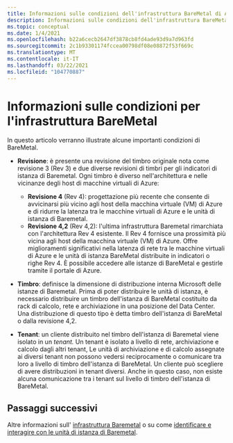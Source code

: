 ```yaml
---
title: Informazioni sulle condizioni dell'infrastruttura BareMetal di Azure
description: Informazioni sulle condizioni dell'infrastruttura BareMetal di Azure.
ms.topic: conceptual
ms.date: 1/4/2021
ms.openlocfilehash: b22a6cecb2647df3878cb8fd4ade93d9a7d963fd
ms.sourcegitcommit: 2c1b93301174fccea00798df08e08872f53f669c
ms.translationtype: MT
ms.contentlocale: it-IT
ms.lasthandoff: 03/22/2021
ms.locfileid: "104770887"
---
```

# <a name="know-the-terms-for-baremetal-infrastructure"></a>Informazioni sulle condizioni per l'infrastruttura BareMetal

In questo articolo verranno illustrate alcune importanti condizioni di BareMetal.

- **Revisione**: è presente una revisione del timbro originale nota come revisione 3 (Rev 3) e due diverse revisioni di timbri per gli indicatori di istanza di Baremetal. Ogni timbro è diverso nell'architettura e nelle vicinanze degli host di macchine virtuali di Azure:
    - **Revisione 4** (Rev 4): progettazione più recente che consente di avvicinarsi più vicino agli host della macchina virtuale (VM) di Azure e di ridurre la latenza tra le macchine virtuali di Azure e le unità di istanza di Baremetal. 
    - **Revisione 4,2** (Rev 4,2): l'ultima infrastruttura Baremetal rimarchiata con l'architettura Rev 4 esistente. Il Rev 4 fornisce una prossimità più vicina agli host della macchina virtuale (VM) di Azure. Offre miglioramenti significativi nella latenza di rete tra le macchine virtuali di Azure e le unità di istanza BareMetal distribuite in indicatori o righe Rev 4. È possibile accedere alle istanze di BareMetal e gestirle tramite il portale di Azure.    

- **Timbro**: definisce la dimensione di distribuzione interna Microsoft delle istanze di Baremetal. Prima di poter distribuire le unità di istanza, è necessario distribuire un timbro dell'istanza di BareMetal costituito da rack di calcolo, rete e archiviazione in una posizione del Data Center. Una distribuzione di questo tipo è detta timbro dell'istanza di BareMetal o dalla revisione 4,2.

- **Tenant**: un cliente distribuito nel timbro dell'istanza di Baremetal viene isolato in un *tenant.* Un tenant è isolato a livello di rete, archiviazione e calcolo dagli altri tenant, Le unità di archiviazione e di calcolo assegnate ai diversi tenant non possono vedersi reciprocamente o comunicare tra loro a livello di timbro dell'istanza di BareMetal. Un cliente può scegliere di avere distribuzioni in tenant diversi. Anche in questo caso, non esiste alcuna comunicazione tra i tenant sul livello di timbro dell'istanza di BareMetal.

## <a name="next-steps"></a>Passaggi successivi
Altre informazioni sull' [infrastruttura Baremetal](concepts-baremetal-infrastructure-overview.md) o su come [identificare e interagire con le unità di istanza di Baremetal](connect-baremetal-infrastructure.md). 